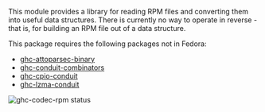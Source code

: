 This module provides a library for reading RPM files and converting them into
useful data structures. There is currently no way to operate in reverse - that
is, for building an RPM file out of a data structure.

This package requires the following packages not in Fedora:

* [ghc-attoparsec-binary](../ghc-attoparsec-binary)
* [ghc-conduit-combinators](../ghc-conduit-combinators)
* [ghc-cpio-conduit](../ghc-cpio-conduit)
* [ghc-lzma-conduit](../ghc-lzma-conduit)

![ghc-codec-rpm status](https://copr.fedorainfracloud.org/coprs/g/weldr/bdcs-haskell-deps/package/ghc-codec-rpm/status_image/last_build.png)

